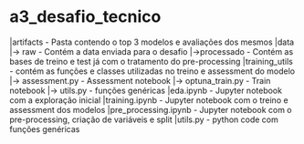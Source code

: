 # a3_desafio_tecnico
|artifacts - Pasta contendo o top 3 modelos e avaliações dos mesmos
|data
        |-> raw - Contém a data enviada para o desafio
        |->processado - Contém as bases de treino e test já com o tratamento do pre-processing
|training_utils - contém as funções e classes utilizadas no treino e assessment do modelo
        |-> assessment.py - Assessment notebook
        |-> optuna_train.py - Train notebook
        |-> utils.py - funções genéricas
|eda.ipynb - Jupyter notebook com a exploração inicial
|training.ipynb - Jupyter notebook com o treino e assessment dos modelos
|pre_processing.ipynb - Jupyter notebook com o pre-processing, criação de variáveis e split
|utils.py - python code com funções genéricas
